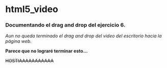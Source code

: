 # html5_video

### Documentando el drag and drop del ejercicio 6.

*Aun no queda terminado el drag and drop del video del escritorio hacia la página web.*

__Parece que no lograré terminar esto...__

~~HOSTIAAAAAAAAAAA~~

